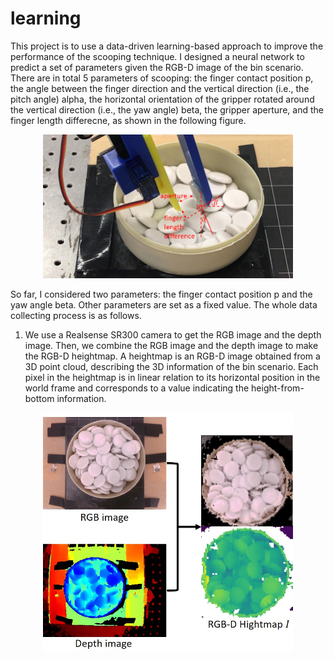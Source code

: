 # learning
This project is to use a data-driven learning-based approach to improve the performance of the scooping technique. I designed a neural network to predict a set of parameters given the RGB-D image of the bin scenario. There are in total 5 parameters of scooping: the finger contact position p, the angle between the finger direction and the vertical direction (i.e., the pitch angle) alpha, the horizontal orientation of the gripper rotated around the vertical direction (i.e., the yaw angle) beta, the gripper aperture, and the finger length differecne, as shown in the following figure.
<p align = "center">
<img src="IMG/scooping_parameters.png" width="400"> 
</p>

So far, I considered two parameters: the finger contact position p and the yaw angle beta. Other parameters are set as a fixed value. The whole data collecting process is as follows.

1. We use a Realsense SR300 camera to get the RGB image and the depth image. Then, we combine the RGB image and the depth image to make the RGB-D heightmap. A heightmap is an RGB-D image obtained from a 3D point cloud, describing the 3D information of the bin scenario. Each pixel in the heightmap is in linear relation to its horizontal position in the world frame and corresponds to a value indicating the height-from-bottom information. 
<p align = "center">
<img src="IMG/get_heightmap.png" width="400"> 
</p>

